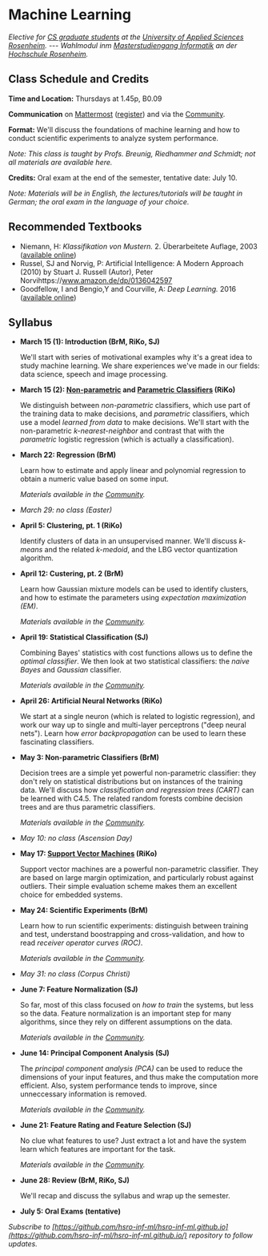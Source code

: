 # Machine Learning

_Elective for [CS graduate students](https://www.fh-rosenheim.de/technik/informatik-mathematik/informatik-master/) at the [University of Applied Sciences Rosenheim](https://www.fh-rosenheim.de). --- Wahlmodul inm [Masterstudiengang Informatik](https://www.fh-rosenheim.de/technik/informatik-mathematik/informatik-master/) an der [Hochschule Rosenheim](https://www.fh-rosenheim.de)._



## Class Schedule and Credits

**Time and Location:** Thursdays at 1.45p, B0.09

**Communication** on [Mattermost](https://inf-mattermost.fh-rosenheim.de/ml-2018/channels/town-square) ([register](https://inf-mattermost.fh-rosenheim.de/signup_user_complete/?id=xuci9kd4fjrcpkzc64yxxrxw4a)) and via the [Community](https://www.fh-rosenheim.de/community/inf-community/).

**Format:** We'll discuss the foundations of machine learning and how to conduct scientific experiments to analyze system performance.

_Note: This class is taught by Profs. Breunig, Riedhammer and Schmidt; not all materials are available here._


**Credits:** Oral exam at the end of the semester, tentative date: July 10.


_Note: Materials will be in English, the lectures/tutorials will be taught in German; the oral exam in the language of your choice._


## Recommended Textbooks

- Niemann, H: _Klassifikation von Mustern._ 2. Überarbeitete Auflage, 2003 ([available online](https://www5.cs.fau.de/fileadmin/Persons/NiemannHeinrich/klassifikation-von-mustern/m00-www.pdf))
- Russel, SJ and Norvig, P: Artificial Intelligence: A Modern Approach (2010)
by Stuart J. Russell  (Autor),‎ Peter Norvihttps://www.amazon.de/dp/0136042597
- Goodfellow, I and Bengio,Y and Courville, A: _Deep Learning._ 2016 ([available online](http://www.deeplearningbook.org/))


## Syllabus

- **March 15 (1): Introduction (BrM, RiKo, SJ)**
	
	We'll start with series of motivational examples why it's a great idea to study machine learning.
	We share experiences we've made in our fields: data science, speech and image processing.

- **March 15 (2): [Non-parametric](/1-knn/) and [Parametric Classifiers](/2-logr/) (RiKo)**
	
	We distinguish between _non-parametric_ classifiers, which use part of the training data to make decisions, and _parametric_ classifiers, which use a model _learned from data_ to make decisions.
	We'll start with the non-parametric _k-nearest-neighbor_ and contrast that with the _parametric_ logistic regression (which is actually a classification).

- **March 22: Regression (BrM)**
	
	Learn how to estimate and apply linear and polynomial regression to obtain a numeric value based on some input.
	
	_Materials available in the [Community](https://www.fh-rosenheim.de/community/inf-community/lehrveranstaltungen/)._

- _March 29: no class (Easter)_

- **April 5: Clustering, pt. 1 (RiKo)**
	
	Identify clusters of data in an unsupervised manner.
	We'll discuss _k-means_ and the related _k-medoid_, and the LBG vector quantization algorithm.

- **April 12: Custering, pt. 2 (BrM)**

	Learn how Gaussian mixture models can be used to identify clusters, and how to estimate the parameters using _expectation maximization (EM)_.

	_Materials available in the [Community](https://www.fh-rosenheim.de/community/inf-community/lehrveranstaltungen/)._

- **April 19: Statistical Classification (SJ)**
	
	Combining Bayes' statistics with cost functions allows us to define the _optimal classifier_.
	We then look at two statistical classifiers: the _naive Bayes_ and _Gaussian_ classifier.

	_Materials available in the [Community](https://www.fh-rosenheim.de/community/inf-community/lehrveranstaltungen/)._

- **April 26: Artificial Neural Networks (RiKo)**
	
	We start at a single neuron (which is related to logistic regression), and work our way up to single and multi-layer perceptrons ("deep neural nets").
	Learn how _error backpropagation_ can be used to learn these fascinating classifiers.

- **May 3: Non-parametric Classifiers (BrM)**

	Decision trees are a simple yet powerful non-parametric classifier: they don't rely on statistical distributions but on instances of the training data.
	We'll discuss how _classification and regression trees (CART)_ can be learned with C4.5.
	The related random forests combine decision trees and are thus parametric classifiers.

	_Materials available in the [Community](https://www.fh-rosenheim.de/community/inf-community/lehrveranstaltungen/)._

- _May 10: no class (Ascension Day)_

- **May 17: [Support Vector Machines](/svm/svm.pdf) (RiKo)**

	Support vector machines are a powerful non-parametric classifier.
	They are based on large margin optimization, and particularly robust against outliers.
	Their simple evaluation scheme makes them an excellent choice for embedded systems.

- **May 24: Scientific Experiments (BrM)**

	Learn how to run scientific experiments: distinguish between training and test, understand boostrapping and cross-validation, and how to read _receiver operator curves (ROC)_.

	_Materials available in the [Community](https://www.fh-rosenheim.de/community/inf-community/lehrveranstaltungen/)._

- _May 31: no class (Corpus Christi)_

- **June 7: Feature Normalization (SJ)**
	
	So far, most of this class focused on _how to train_ the systems, but less so the data.
	Feature normalization is an important step for many algorithms, since they rely on different assumptions on the data.

	_Materials available in the [Community](https://www.fh-rosenheim.de/community/inf-community/lehrveranstaltungen/)._

- **June 14: Principal Component Analysis (SJ)**

	The _principal component analysis (PCA)_ can be used to reduce the dimensions of your input features, and thus make the computation more efficient.
	Also, system performance tends to improve, since unneccessary information is removed.
	
	_Materials available in the [Community](https://www.fh-rosenheim.de/community/inf-community/lehrveranstaltungen/)._

- **June 21: Feature Rating and Feature Selection (SJ)**

	No clue what features to use?
	Just extract a lot and have the system learn which features are important for the task.

	_Materials available in the [Community](https://www.fh-rosenheim.de/community/inf-community/lehrveranstaltungen/)._

- **June 28: Review (BrM, RiKo, SJ)**

	We'll recap and discuss the syllabus and wrap up the semester.

- **July 5: Oral Exams (tentative)**


_Subscribe to [https://github.com/hsro-inf-ml/hsro-inf-ml.github.io](https://github.com/hsro-inf-ml/hsro-inf-ml.github.io/) repository to follow updates._

